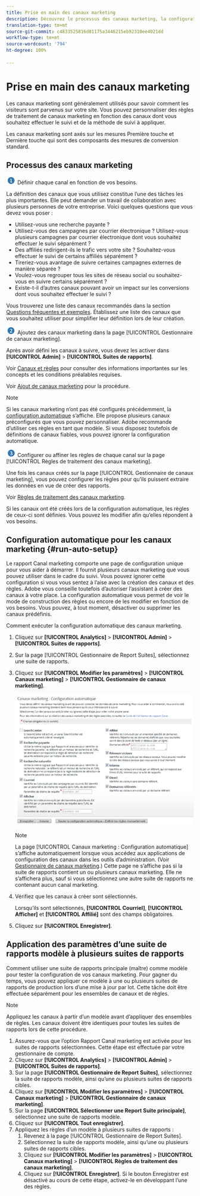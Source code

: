 ```yaml
---
title: Prise en main des canaux marketing
description: Découvrez le processus des canaux marketing, la configuration automatique et comment appliquer les paramètres d’une suite de rapports modèle à plusieurs suites de rapports.
translation-type: tm+mt
source-git-commit: c4833525816d81175a3446215eb92310ee4021dd
workflow-type: tm+mt
source-wordcount: '794'
ht-degree: 100%

---
```



# Prise en main des canaux marketing

Les canaux marketing sont généralement utilisés pour savoir comment les visiteurs sont parvenus sur votre site. Vous pouvez personnaliser des règles de traitement de canaux marketing en fonction des canaux dont vous souhaitez effectuer le suivi et de la méthode de suivi à appliquer.

Les canaux marketing sont axés sur les mesures Première touche et Dernière touche qui sont des composants des mesures de conversion standard.

## Processus des canaux marketing

![](assets/step1_icon.png) Définir chaque canal en fonction de vos besoins.

La définition des canaux que vous utilisez constitue l’une des tâches les plus importantes. Elle peut demander un travail de collaboration avec plusieurs personnes de votre entreprise. Voici quelques questions que vous devez vous poser :

* Utilisez-vous une recherche payante ?
* Utilisez-vous des campagnes par courrier électronique ? Utilisez-vous plusieurs campagnes par courrier électronique dont vous souhaitez effectuer le suivi séparément ?
* Des affiliés redirigent-ils le trafic vers votre site ? Souhaitez-vous effectuer le suivi de certains affiliés séparément ?
* Tireriez-vous avantage de suivre certaines campagnes externes de manière séparée ?
* Voulez-vous regrouper tous les sites de réseau social ou souhaitez-vous en suivre certains séparément ?
* Existe-t-il d’autres canaux pouvant avoir un impact sur les conversions dont vous souhaitez effectuer le suivi ?

Vous trouverez une liste des canaux recommandés dans la section [Questions fréquentes et exemples](/help/components/c-marketing-channels/c-faq.md). Établissez une liste des canaux que vous souhaitez utiliser pour simplifier leur définition lors de leur création.

![](assets/step2_icon.png) Ajoutez des canaux marketing dans la page [!UICONTROL Gestionnaire de canaux marketing].

Après avoir défini les canaux à suivre, vous devez les activer dans **[!UICONTROL Admin]** > **[!UICONTROL Suites de rapports]**.

Voir [Canaux et règles](/help/components/c-marketing-channels/c-channels.md) pour consulter des informations importantes sur les concepts et les conditions préalables requises.

Voir [Ajout de canaux marketing](/help/components/c-marketing-channels/c-channels.md) pour la procédure.

>[!NOTE]
>
>Si les canaux marketing n’ont pas été configurés précédemment, la [configuration automatique](/help/components/c-marketing-channels/c-getting-started-mchannel.md) s’affiche. Elle propose plusieurs canaux préconfigurés que vous pouvez personnaliser. Adobe recommande d’utiliser ces règles en tant que modèle. Si vous disposez toutefois de définitions de canaux fiables, vous pouvez ignorer la configuration automatique.

![](assets/step3_icon.png) Configurer ou affiner les règles de chaque canal sur la page [!UICONTROL Règles de traitement des canaux marketing].

Une fois les canaux créés sur la page [!UICONTROL Gestionnaire de canaux marketing], vous pouvez configurer les règles pour qu’ils puissent extraire les données en vue de créer des rapports.

Voir [Règles de traitement des canaux marketing](/help/components/c-marketing-channels/c-rules.md).

Si les canaux ont été créés lors de la configuration automatique, les règles de ceux-ci sont définies. Vous pouvez les modifier afin qu’elles répondent à vos besoins.

## Configuration automatique pour les canaux marketing {#run-auto-setup}

Le rapport Canal marketing comporte une page de configuration unique pour vous aider à démarrer. Il fournit plusieurs canaux marketing que vous pouvez utiliser dans le cadre du suivi. Vous pouvez ignorer cette configuration si vous vous sentez à l’aise avec la création des canaux et des règles. Adobe vous conseille toutefois d’autoriser l’assistant à créer des canaux à votre place. La configuration automatique vous permet de voir le mode de construction des règles ou encore de les modifier en fonction de vos besoins. Vous pouvez, à tout moment, désactiver ou supprimer les canaux prédéfinis.

Comment exécuter la configuration automatique des canaux marketing.

1. Cliquez sur **[!UICONTROL Analytics]** > **[!UICONTROL Admin]** > **[!UICONTROL Suites de rapports]**.
1. Sur la page [!UICONTROL Gestionnaire de Report Suites], sélectionnez une suite de rapports.
1. Cliquez sur **[!UICONTROL Modifier les paramètres]** > **[!UICONTROL Canaux marketing]** > **[!UICONTROL Gestionnaire de canaux marketing]**.

   ![Résultat de l’étape](assets/wizard.png)

   >[!NOTE]
   >
   >La page [!UICONTROL Canaux marketing : Configuration automatique] s’affiche automatiquement lorsque vous accédez aux applications de configuration des canaux dans les outils d’administration. (Voir [Gestionnaire de canaux marketing](/help/components/c-marketing-channels/c-channels.md).) Cette page ne s’affiche pas si la suite de rapports contient un ou plusieurs canaux marketing. Elle ne s’affichera plus, sauf si vous sélectionnez une autre suite de rapports ne contenant aucun canal marketing.

1. Vérifiez que les canaux à créer sont sélectionnés.

   Lorsqu’ils sont sélectionnés, **[!UICONTROL Courriel]**, **[!UICONTROL Afficher]** et **[!UICONTROL Affilié]** sont des champs obligatoires.

1. Cliquez sur **[!UICONTROL Enregistrer]**.

## Application des paramètres d’une suite de rapports modèle à plusieurs suites de rapports

Comment utiliser une suite de rapports principale (maître) comme modèle pour tester la configuration de vos canaux marketing. Pour gagner du temps, vous pouvez appliquer ce modèle à une ou plusieurs suites de rapports de production lors d’une mise à jour par lot. Cette tâche doit être effectuée séparément pour les ensembles de canaux et de règles.

>[!NOTE]
>
>Appliquez les canaux à partir d’un modèle avant d’appliquer des ensembles de règles. Les canaux doivent être identiques pour toutes les suites de rapports lors de cette procédure.

1. Assurez-vous que l’option Rapport Canal marketing est activée pour les suites de rapports sélectionnées. Cette étape est effectuée par votre gestionnaire de compte.
1. Cliquez sur **[!UICONTROL Analytics]** > **[!UICONTROL Admin]** > **[!UICONTROL Suites de rapports]**.
1. Sur la page **[!UICONTROL Gestionnaire de Report Suites]**, sélectionnez la suite de rapports modèle, ainsi qu’une ou plusieurs suites de rapports cibles.
1. Cliquez sur **[!UICONTROL Modifier les paramètres]** > **[!UICONTROL Canaux marketing]** > **[!UICONTROL Gestionnaire de canaux marketing]**.
1. Sur la page **[!UICONTROL Sélectionner une Report Suite principale]**, sélectionnez une suite de rapports modèle.
1. Cliquez sur **[!UICONTROL Tout enregistrer]**.
1. Appliquez les règles d’un modèle à plusieurs suites de rapports :
   1. Revenez à la page [!UICONTROL Gestionnaire de Report Suites].
   1. Sélectionnez la suite de rapports modèle, ainsi qu’une ou plusieurs suites de rapports cibles.
   1. Cliquez sur **[!UICONTROL Modifier les paramètres]** > **[!UICONTROL Canaux marketing]** > **[!UICONTROL Règles de traitement des canaux marketing]**.
   1. Cliquez sur **[!UICONTROL Enregistrer]**. Si le bouton Enregistrer est désactivé au cours de cette étape, activez-le en développant l’une des règles.

